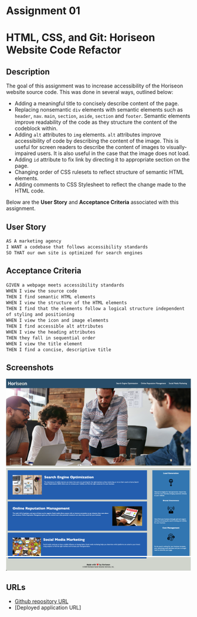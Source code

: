 # Assignment 01

# HTML, CSS, and Git: Horiseon Website Code Refactor

## Description

The goal of this assignment was to increase accessibility of the Horiseon website source code. This was done in several ways, outlined below:

- Adding a meaningful title to concisely describe content of the page.
- Replacing nonsemantic `div` elements with semantic elements such as `header`, `nav`. `main`, `section`, `aside`, `section` and `footer`. Semantic elements improve readability of the code as they structure the content of the codeblock within.
- Adding `alt` attributes to `img` elements. `alt` attributes improve accessibility of code by describing the content of the image. This is useful for screen readers to describe the content of images to visually-impaired users. It is also useful in the case that the image does not load.
- Adding `id` attribute to fix link by directing it to appropriate section on the page.
- Changing order of CSS rulesets to reflect structure of semantic HTML elements.
- Adding comments to CSS Stylesheet to reflect the change made to the HTML code.

Below are the **User Story** and **Acceptance Criteria** associated with this assignment.

## User Story

```
AS A marketing agency
I WANT a codebase that follows accessibility standards
SO THAT our own site is optimized for search engines
```

## Acceptance Criteria

```
GIVEN a webpage meets accessibility standards
WHEN I view the source code
THEN I find semantic HTML elements
WHEN I view the structure of the HTML elements
THEN I find that the elements follow a logical structure independent of styling and positioning
WHEN I view the icon and image elements
THEN I find accessible alt attributes
WHEN I view the heading attributes
THEN they fall in sequential order
WHEN I view the title element
THEN I find a concise, descriptive title
```

## Screenshots

![alt text](./assets/images/Screenshot%201.png)
![alt text](./assets/images/Screenshot%202.png)
![alt text](./assets/images/Screenshot%203.png)

## URLs

- [Github repository URL](https://github.com/DalyaKablawi/horiseon-revamp)
- [Deployed application URL]
